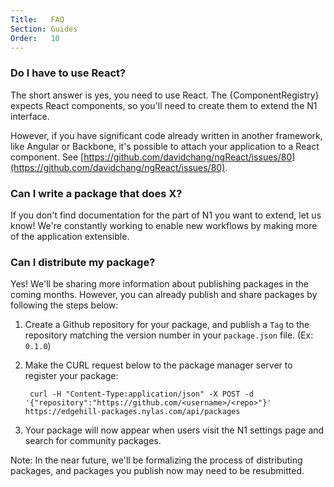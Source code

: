```yaml
---
Title:   FAQ
Section: Guides
Order:   10
---
```


### Do I have to use React?

The short answer is yes, you need to use React. The {ComponentRegistry} expects React components, so you'll need to create them to extend the N1 interface.

However, if you have significant code already written in another framework, like Angular or Backbone, it's possible to attach your application to a React component. See [https://github.com/davidchang/ngReact/issues/80](https://github.com/davidchang/ngReact/issues/80).

### Can I write a package that does X?

If you don't find documentation for the part of N1 you want to extend, let us know! We're constantly working to enable new workflows by making more of the application extensible.

### Can I distribute my package?

Yes! We'll be sharing more information about publishing packages in the coming months. However, you can already publish and share packages by following the steps below:

1. Create a Github repository for your package, and publish a `Tag` to the repository matching the version number in your `package.json` file. (Ex: `0.1.0`)

2. Make the CURL request below to the package manager server to register your package:

        curl -H "Content-Type:application/json" -X POST -d '{"repository":"https://github.com/<username>/<repo>"}' https://edgehill-packages.nylas.com/api/packages

3. Your package will now appear when users visit the N1 settings page and search for community packages.

Note: In the near future, we'll be formalizing the process of distributing packages, and packages you publish now may need to be resubmitted.
